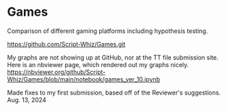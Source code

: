 # Games
Comparison of different gaming platforms
including hypothesis testing.

https://github.com/Script-Whiz/Games.git

My graphs are not showing up at GitHub, nor at the TT file submission site.
Here is an nbviewer page, which rendered out my graphs nicely.
https://nbviewer.org/github/Script-Whiz/Games/blob/main/notebook/games_ver_10.ipynb

Made fixes to my first submission, based off of the Reviewer's suggestions. Aug. 13, 2024
